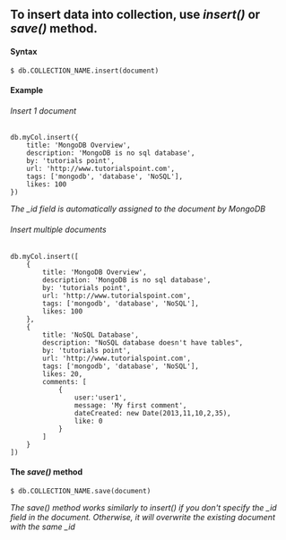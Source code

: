 ## To insert data into collection, use _insert()_ or _save()_ method.

#### Syntax

    $ db.COLLECTION_NAME.insert(document)

#### Example

###### Insert 1 document

    db.myCol.insert({
        title: 'MongoDB Overview', 
        description: 'MongoDB is no sql database',
        by: 'tutorials point',
        url: 'http://www.tutorialspoint.com',
        tags: ['mongodb', 'database', 'NoSQL'],
        likes: 100
    })

*The _id field is automatically assigned to the document by MongoDB*

###### Insert multiple documents

    db.myCol.insert([
        {
            title: 'MongoDB Overview', 
            description: 'MongoDB is no sql database',
            by: 'tutorials point',
            url: 'http://www.tutorialspoint.com',
            tags: ['mongodb', 'database', 'NoSQL'],
            likes: 100
        },
        {
            title: 'NoSQL Database', 
            description: "NoSQL database doesn't have tables",
            by: 'tutorials point',
            url: 'http://www.tutorialspoint.com',
            tags: ['mongodb', 'database', 'NoSQL'],
            likes: 20, 
            comments: [	
                {
                    user:'user1',
                    message: 'My first comment',
                    dateCreated: new Date(2013,11,10,2,35),
                    like: 0 
                }
            ]
        }
    ])

#### The _save()_ method
    
    $ db.COLLECTION_NAME.save(document)

*The save() method works similarly to insert() if you don't specify the _id field in the document. Otherwise, it will overwrite the existing document with the same _id*
